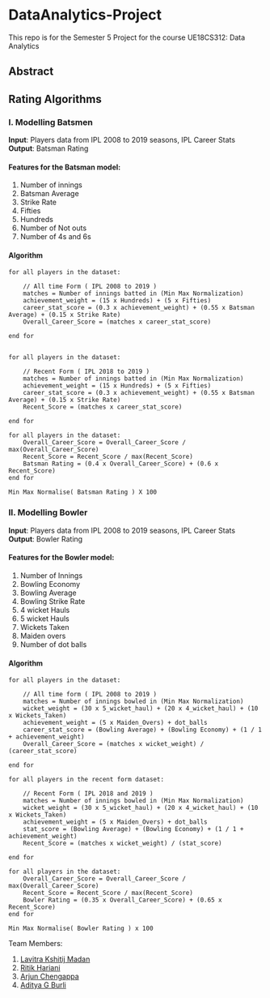 # DataAnalytics-Project

This repo is for the Semester 5 Project for the course UE18CS312: Data Analytics

## Abstract

## Rating Algorithms

### I. Modelling Batsmen

**Input**: Players data from IPL 2008 to 2019 seasons, IPL Career Stats  
**Output**: Batsman Rating

#### Features for the Batsman model:

1. Number of innings
2. Batsman Average
3. Strike Rate
4. Fifties
5. Hundreds
6. Number of Not outs
7. Number of 4s and 6s

#### Algorithm

```
for all players in the dataset:
    
    // All time Form ( IPL 2008 to 2019 )
    matches = Number of innings batted in (Min Max Normalization)
    achievement_weight = (15 x Hundreds) + (5 x Fifties)
    career_stat_score = (0.3 x achievement_weight) + (0.55 x Batsman Average) + (0.15 x Strike Rate)
    Overall_Career_Score = (matches x career_stat_score)

end for


for all players in the dataset:
    
    // Recent Form ( IPL 2018 to 2019 )
    matches = Number of innings batted in (Min Max Normalization)
    achievement_weight = (15 x Hundreds) + (5 x Fifties)
    career_stat_score = (0.3 x achievement_weight) + (0.55 x Batsman Average) + (0.15 x Strike Rate)
    Recent_Score = (matches x career_stat_score)

end for

for all players in the dataset:
    Overall_Career_Score = Overall_Career_Score / max(Overall_Career_Score)
    Recent_Score = Recent_Score / max(Recent_Score)
    Batsman Rating = (0.4 x Overall_Career_Score) + (0.6 x Recent_Score)
end for

Min Max Normalise( Batsman Rating ) X 100
```

### II. Modelling Bowler

**Input**: Players data from IPL 2008 to 2019 seasons, IPL Career Stats  
**Output**: Bowler Rating

#### Features for the Bowler model:

1. Number of Innings
2. Bowling Economy
3. Bowling Average
4. Bowling Strike Rate
5. 4 wicket Hauls
6. 5 wicket Hauls
7. Wickets Taken
8. Maiden overs
9. Number of dot balls

#### Algorithm

```
for all players in the dataset:
    
    // All time form ( IPL 2008 to 2019 )
    matches = Number of innings bowled in (Min Max Normalization)
    wicket_weight = (30 x 5_wicket_haul) + (20 x 4_wicket_haul) + (10 x Wickets_Taken)
    achievement_weight = (5 x Maiden_Overs) + dot_balls
    career_stat_score = (Bowling Average) + (Bowling Economy) + (1 / 1 + achievement_weight)
    Overall_Career_Score = (matches x wicket_weight) / (career_stat_score) 

end for

for all players in the recent form dataset:
   
    // Recent Form ( IPL 2018 and 2019 ) 
    matches = Number of innings bowled in (Min Max Normalization)
    wicket_weight = (30 x 5_wicket_haul) + (20 x 4_wicket_haul) + (10 x Wickets_Taken)
    achievement_weight = (5 x Maiden_Overs) + dot_balls
    stat_score = (Bowling Average) + (Bowling Economy) + (1 / 1 + achievement_weight)
    Recent_Score = (matches x wicket_weight) / (stat_score) 
    
end for

for all players in the dataset:
    Overall_Career_Score = Overall_Career_Score / max(Overall_Career_Score)
    Recent_Score = Recent_Score / max(Recent_Score)
    Bowler Rating = (0.35 x Overall_Career_Score) + (0.65 x Recent_Score)
end for

Min Max Normalise( Bowler Rating ) x 100
```


Team Members:
1. [Lavitra Kshitij Madan](https://github.com/Lavitra15)
2. [Ritik Hariani](https://github.com/RITIKHARIANI)
3. [Arjun Chengappa](https://github.com/arjunchengappa)
4. [Aditya G Burli](https://github.com/AdityaBurli06)
